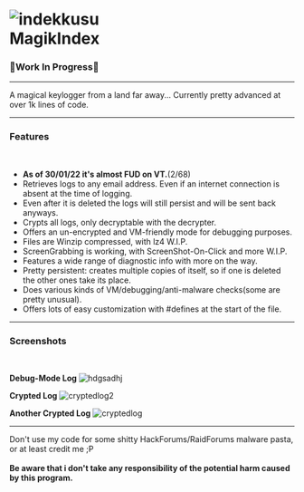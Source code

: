 #  ![indekkusu](https://user-images.githubusercontent.com/43145630/139555514-de439851-d18e-4ef4-832b-0845276687b0.png) </br> MagikIndex


<b><h3>🚧Work In Progress🚧</h3></b>

-----------------------------------------------------

A magical keylogger from a land far away...
Currently pretty advanced at over 1k lines of code.

-----------------------------------------------------------------------

<b> <h3> Features </h3> </b> </br>
<ul>
  <li><b>As of 30/01/22 it's almost FUD on VT.</b>(2/68)</li>
  <li>Retrieves logs to any email address. Even if an internet connection is absent at the time of logging.</li>
  <li>Even after it is deleted the logs will still persist and will be sent back anyways.</li>
  <li>Crypts all logs, only decryptable with the decrypter.</li>
  <li>Offers an un-encrypted and VM-friendly mode for debugging purposes.</li>
  <li>Files are Winzip compressed, with lz4 W.I.P.</li>
  <li>ScreenGrabbing is working, with ScreenShot-On-Click and more W.I.P.</li>
  <li>Features a wide range of diagnostic info with more on the way.</li>
  <li>Pretty persistent: creates multiple copies of itself, so if one is deleted the other ones take its place.</li>
  <li>Does various kinds of VM/debugging/anti-malware checks(some are pretty unusual).</li>
  <li>Offers lots of easy customization with #defines at the start of the file.</li>
</ul>

-----------------------------------------------------------------------

<b> <h3> Screenshots </h3> </b> </br>

<b>Debug-Mode Log</b>
![hdgsadhj](https://user-images.githubusercontent.com/43145630/147356196-1758d698-1f57-42fe-a63e-cff6ed452539.PNG)


<b>Crypted Log</b>
![cryptedlog2](https://user-images.githubusercontent.com/43145630/139556328-f7c2b3e7-a794-48b9-aaa1-34e245772ef3.PNG)

<b>Another Crypted Log</b>
![cryptedlog](https://user-images.githubusercontent.com/43145630/139556316-5057eff5-a21a-4b85-a1ba-caabfb80b750.PNG)

-------------------------------------------------------------------------

Don't use my code for some shitty HackForums/RaidForums malware pasta, or at least credit me ;P</br></br>
<b>Be aware that i don't take any responsibility of the potential harm caused by this program.</b>
